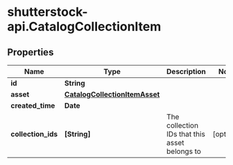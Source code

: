 # shutterstock-api.CatalogCollectionItem

## Properties
Name | Type | Description | Notes
------------ | ------------- | ------------- | -------------
**id** | **String** |  | 
**asset** | [**CatalogCollectionItemAsset**](CatalogCollectionItemAsset.md) |  | 
**created_time** | **Date** |  | 
**collection_ids** | **[String]** | The collection IDs that this asset belongs to | [optional] 


